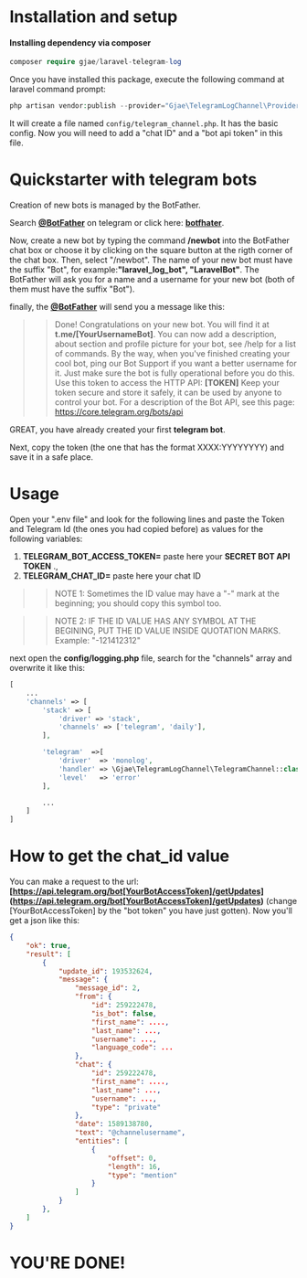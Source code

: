 # Installation and setup

#### Installing dependency via composer

```php
composer require gjae/laravel-telegram-log
```

Once you have installed this package, execute the following command at laravel command prompt:

```php
php artisan vendor:publish --provider="Gjae\TelegramLogChannel\Providers\TelegramChannelProvider"
```

It will create a file named ```config/telegram_channel.php```. It has the basic config. Now you will need to add a "chat ID" and a "bot api token" in this file.

# Quickstarter with telegram bots

Creation of new bots is managed by the BotFather.

Search __[@BotFather](https://t.me/BotFather)__ on telegram or click here: __[botfhater](https://t.me/BotFather)__.

Now, create a new bot by typing the command __/newbot__ into the BotFather chat box or choose it by clicking on the square button at the rigth corner of the chat box. Then, select "/newbot".  The name of your new bot must have the suffix "Bot", for example:__"laravel_log_bot", "LaravelBot"__. The BotFather will ask you for a name and a username for your new bot (both of them must have the suffix "Bot").

finally, the __[@BotFather](https://t.me/BotFather)__ will send you a message like this: 

>> Done! Congratulations on your new bot. You will find it at __t.me/[YourUsernameBot]__. You can now add a description, about section and profile picture for your bot, see /help for a list of commands. By the way, when you've finished creating your cool bot, ping our Bot Support if you want a better username for it. Just make sure the bot is fully operational before you do this.
>> Use this token to access the HTTP API:
>> __[TOKEN]__
>> Keep your token secure and store it safely, it can be used by anyone to control your bot.
>> For a description of the Bot API, see this page: https://core.telegram.org/bots/api

GREAT, you have already created your first __telegram bot__.

Next, copy the token (the one that has the format XXXX:YYYYYYYY) and save it in a safe place.

# Usage

Open your ".env file" and look for the following lines and paste the Token and Telegram Id (the ones you had copied before) as values for the following variables: 

1.  __TELEGRAM_BOT_ACCESS_TOKEN=__ paste here your __SECRET BOT API TOKEN__ ., 
2. __TELEGRAM_CHAT_ID=__ paste here your chat ID


>> NOTE 1: Sometimes the ID value may have a "-" mark at the beginning; you should copy this symbol too.

>> NOTE 2: IF THE ID VALUE HAS ANY SYMBOL AT THE BEGINING, PUT THE ID VALUE INSIDE QUOTATION MARKS. Example: "-121412312"

next open the __config/logging.php__ file, search for the "channels" array and overwrite it like this:

```php
[
    ...
    'channels' => [
        'stack' => [
            'driver' => 'stack',
            'channels' => ['telegram', 'daily'],
        ],

        'telegram'  =>[
            'driver'  => 'monolog',
            'handler' => \Gjae\TelegramLogChannel\TelegramChannel::class,
            'level'   => 'error'
        ],

        ...
    ]
]

```

# How to get the chat_id value

You can make a request to the url: __[https://api.telegram.org/bot[YourBotAccessToken]/getUpdates]
(https://api.telegram.org/bot[YourBotAccessToken]/getUpdates)__ (change [YourBotAccessToken] by the "bot token" you have just gotten). Now you'll get a json like this:

```json
{
    "ok": true,
    "result": [
        {
            "update_id": 193532624,
            "message": {
                "message_id": 2,
                "from": {
                    "id": 259222478,
                    "is_bot": false,
                    "first_name": ....,
                    "last_name": ...,
                    "username": ...,
                    "language_code": ...
                },
                "chat": {
                    "id": 259222478,
                    "first_name": ....,
                    "last_name": ...,
                    "username": ...,
                    "type": "private"
                },
                "date": 1589138780,
                "text": "@channelusername",
                "entities": [
                    {
                        "offset": 0,
                        "length": 16,
                        "type": "mention"
                    }
                ]
            }
        },
    ]
}
```

# YOU'RE DONE!